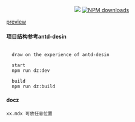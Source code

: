

<div align="center">
	
[![](https://flat.badgen.net/npm/v/doso-ui?icon=npm)](https://www.npmjs.com/package/doso-ui) [![NPM downloads](http://img.shields.io/npm/dm/doso-ui.svg?style=flat-square)](https://www.npmjs.com/package/doso-ui)


</div>

[preview](http://www.jeeas.cn/)

#### 项目结构参考antd-desin
```
  
  draw on the experience of antd-desin

  start
  npm run dz:dev
  
  build
  npm run dz:build

```

#### docz

```
xx.mdx 可放任意位置
```
